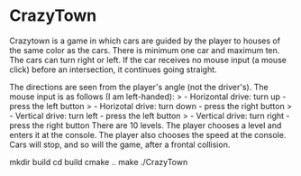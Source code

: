 # CrazyTown 
 <p>Crazytown is a game in which cars are guided by the player to houses of the same color as the cars.  
 There is minimum one car and maximum ten.  
 The cars can turn right or left. If the car receives no mouse input (a mouse click) before an intersection, it continues going straight.</p>
 <h8> The directions are seen from the player's angle (not the driver's).</h8>
 <h8> The mouse input is as follows (I am left-handed):</h8>
> - Horizontal drive: turn up - press the left button
> - Horizotal drive: turn down - press the right button
> - Vertical drive: turn left - press the left button
> - Vertical drive: turn right - press the right button
<h8> There are 10 levels. The player chooses a level and enters it at the console.</h8>
<h8> The player also chooses the speed at the console.</h8>
<h8> Cars will stop, and so will the game, after a frontal collision.</h8>

<h8> mkdir build</h8>
<h8> cd build</h8>
<h8> cmake ..</h8>
<h8> make</h8>
<h8> ./CrazyTown</h8>
